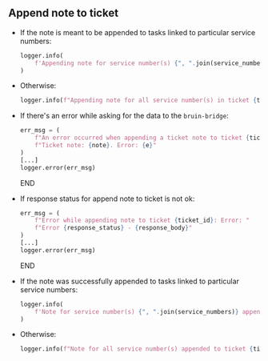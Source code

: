 ## Append note to ticket

* If the note is meant to be appended to tasks linked to particular service numbers:
  ```python
  logger.info(
      f'Appending note for service number(s) {", ".join(service_numbers)} in ticket {ticket_id}...'
  )
  ```
* Otherwise:
  ```python
  logger.info(f"Appending note for all service number(s) in ticket {ticket_id}...")
  ```

* If there's an error while asking for the data to the `bruin-bridge`:
  ```python
  err_msg = (
      f"An error occurred when appending a ticket note to ticket {ticket_id}. "
      f"Ticket note: {note}. Error: {e}"
  ) 
  [...]
  logger.error(err_msg)
  ```
  END

* If response status for append note to ticket is not ok:
  ```python
  err_msg = (
      f"Error while appending note to ticket {ticket_id}: Error: "
      f"Error {response_status} - {response_body}"
  )
  [...]
  logger.error(err_msg)
  ```
  END

* If the note was successfully appended to tasks linked to particular service numbers:
  ```python
  logger.info(
      f'Note for service number(s) {", ".join(service_numbers)} appended to ticket {ticket_id}!'
  )
  ```
* Otherwise:
  ```python
  logger.info(f"Note for all service number(s) appended to ticket {ticket_id}!")
  ```